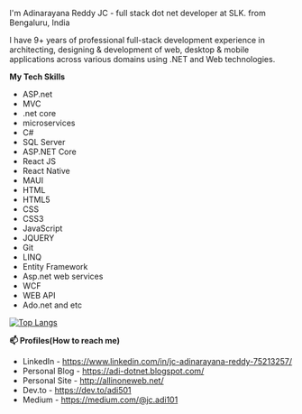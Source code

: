 I'm Adinarayana Reddy JC - full stack dot net developer at SLK. from Bengaluru, India

I have 9+ years of professional full-stack development experience in architecting, designing & development of web, desktop & mobile applications across various domains using .NET and Web technologies.


**My Tech Skills**

* ASP.net
* MVC
* .net core
* microservices
* C#
* SQL Server
* ASP.NET Core
* React JS
* React Native
* MAUI
* HTML
* HTML5
* CSS
* CSS3
* JavaScript
* JQUERY
* Git
* LINQ
* Entity Framework
* Asp.net web services
* WCF
* WEB API
* Ado.net and etc

[![Top Langs](https://github-readme-stats.vercel.app/api/top-langs/?username=adi501&layout=compact)](https://github.com/anuraghazra/github-readme-stats)

**📫 Profiles(How to reach me)**

* LinkedIn - https://www.linkedin.com/in/jc-adinarayana-reddy-75213257/
* Personal Blog - https://adi-dotnet.blogspot.com/
* Personal Site - http://allinoneweb.net/
* Dev.to - https://dev.to/adi501
* Medium - https://medium.com/@jc.adi101

